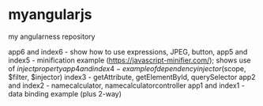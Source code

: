 # myangularjs
my angularness repository

app6 and index6 - show how to use expressions, JPEG, button, 
app5 and index5 - minification example (https://javascript-minifier.com/); shows use of $inject property
app4 and index4 - example of dependency injector ($scope, $filter, $injector)
index3 - getAttribute, getElementById, querySelector
app2 and index2 - namecalculator, namecalculatorcontroller
app1 and index1 - data binding example (plus 2-way)

